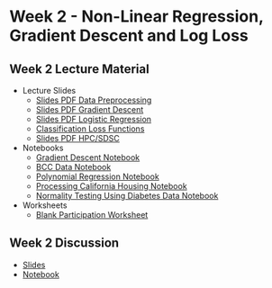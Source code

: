 # Week 2 - Non-Linear Regression, Gradient Descent and Log Loss

## Week 2 Lecture Material
  - Lecture Slides
    - [Slides PDF Data Preprocessing](https://drive.google.com/file/d/1XOyul6ePvmkpfcaOXEkUQPh_8mNiFNu8/view?usp=sharing)
    - [Slides PDF Gradient Descent](https://drive.google.com/file/d/1-ouAeGWCd7z0SGdcn81Idl1ehAZ_OXiD/view?usp=sharing)
    - [Slides PDF Logistic Regression](https://drive.google.com/file/d/1jsdjPC29uQeAg6EElJgp12l4leH44z-l/view?usp=sharing)
    - [Classification Loss Functions](https://drive.google.com/file/d/1toz1kRuiSD5VQOVqnF7LRhbYyleE3ta0/view?usp=sharing)
    - [Slides PDF HPC/SDSC](https://drive.google.com/file/d/1e9juxbo3AclzjgGEpueCu_QBYProOhAi/view?usp=sharing)
  - Notebooks
    - [Gradient Descent Notebook](https://colab.research.google.com/drive/13h1k8yXHqp7kPX6ljmayG-HFip6H_lxY?usp=sharing)
    - [BCC Data Notebook](https://colab.research.google.com/drive/1ksEGL7SJ_wutCIyPYx7Loe5EPdOij6dJ?usp=sharing)
    - [Polynomial Regression Notebook](https://colab.research.google.com/drive/1RTQlBVEt1buifFjp76igPk-awYBS-jer?usp=sharing)
    - [Processing California Housing Notebook](https://colab.research.google.com/drive/1SkDVZZrFwxzdPUkcIeM2O24WlpQEZUXC?usp=sharing)
    - [Normality Testing Using Diabetes Data Notebook](https://colab.research.google.com/drive/1jfAxnUzPJ2EjB34lpH06tbOSxbXwSlm5?usp=sharing)
  - Worksheets
    - [Blank Participation Worksheet](https://drive.google.com/file/d/1AixFWcweyiHu_42doUkDTWcicPvB7EgQ/view?usp=sharing)
  
## Week 2 Discussion
  - [Slides](https://drive.google.com/file/d/1PCCzjuo_hMz1KCLko-YuUXiU9eJAt-D8/view?usp=drive_link)
  - [Notebook](https://drive.google.com/file/d/1nod0X8q_rC2EuvcIMeh0h6C1O4ZhIAOC/view?usp=drive_link)
<!--
  - [Slides](https://drive.google.com/file/d/1DszFLeg_IthjnUSKIbsrkHRZelnw7K2A/view?usp=drive_link)
  - [Notebook](https://colab.research.google.com/drive/142p_WNTQm6IGoN7tlLybKJQ31o_d4uUV?usp=sharing)
## Week 4 Discussion
- [Slides](https://drive.google.com/file/d/1PCCzjuo_hMz1KCLko-YuUXiU9eJAt-D8/view?usp=drive_link)
- [Notebook](https://drive.google.com/file/d/1nod0X8q_rC2EuvcIMeh0h6C1O4ZhIAOC/view?usp=drive_link)
